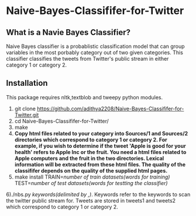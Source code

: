 # Naive-Bayes-Classififer-for-Twitter

## What is a Navie Bayes Classifier?
Naive Bayes classifier is a probablistic classification model that can group variables in the most porbably category out of two given categories. This classifier classifies the tweets from Twitter's public stream in either category 1 or category 2.

## Installation

This package requires nltk,textblob and tweepy python modules.
1) git clone https://github.com/adithya2208/Naive-Bayes-Classififer-for-Twitter.git
2) cd Naive-Bayes-Classififer-for-Twitter/
3) make
4) **Copy html files related to your category into Sources/1 and Sources/2 directories which correspond to category 1 or category 2. For example, if you wish to determine if the tweet 'Apple is good for your health' refers to Apple Inc or the fruit. You need a html files related to Apple computers and the fruit in the two directories. Lexical information will be extracted from these html files. The quality of the classififer depends on the quality of the supplied html pages.**
5) make install TRAIN=*number of train datasets(words for training)* TEST=*number of test datasets(words for testting the classifier)*


6)./nbs.py *keywords(delimited by ,)*. Keywords refer to the keywords to scan the twitter public stream for. Tweets are stored in tweets1 and tweets2 which correspond to category 1 or category 2.
